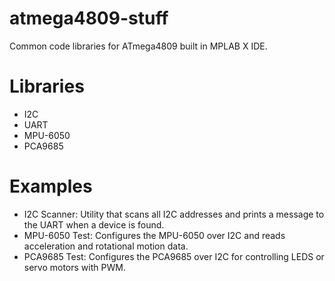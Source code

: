 # atmega4809-stuff
Common code libraries for ATmega4809 built in MPLAB X IDE.

# Libraries
- I2C
- UART
- MPU-6050
- PCA9685

# Examples
- I2C Scanner: Utility that scans all I2C addresses and prints a message to the UART when a device is found.
- MPU-6050 Test: Configures the MPU-6050 over I2C and reads acceleration and rotational motion data.
- PCA9685 Test: Configures the PCA9685 over I2C for controlling LEDS or servo motors with PWM.
